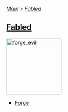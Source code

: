 [*Main*](https://github.com/PowerofMoll/Mining-Timing---A-fancreation-to-Blood-on-the-Clocktower/blob/main) > [_Fabled_](https://github.com/PowerofMoll/Mining-Timing---A-fancreation-to-Blood-on-the-Clocktower/blob/main/Fabled)

## [Fabled](https://github.com/PowerofMoll/Mining-Timing---A-fancreation-to-Blood-on-the-Clocktower/blob/main/Fabled/README.md)

<img src="https://github.com/user-attachments/assets/d07b4872-a738-42ea-aed3-5d5bbec1b808" alt="forge_evil" width="150" height="150">

- [Forge](https://github.com/PowerofMoll/Mining-Timing---A-fancreation-to-Blood-on-the-Clocktower/blob/main/Fabled/Forge/README.md)
